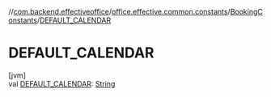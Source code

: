 //[com.backend.effectiveoffice](../../../index.md)/[office.effective.common.constants](../index.md)/[BookingConstants](index.md)/[DEFAULT_CALENDAR](-d-e-f-a-u-l-t_-c-a-l-e-n-d-a-r.md)

# DEFAULT_CALENDAR

[jvm]\
val [DEFAULT_CALENDAR](-d-e-f-a-u-l-t_-c-a-l-e-n-d-a-r.md): [String](https://kotlinlang.org/api/latest/jvm/stdlib/kotlin/-string/index.html)
